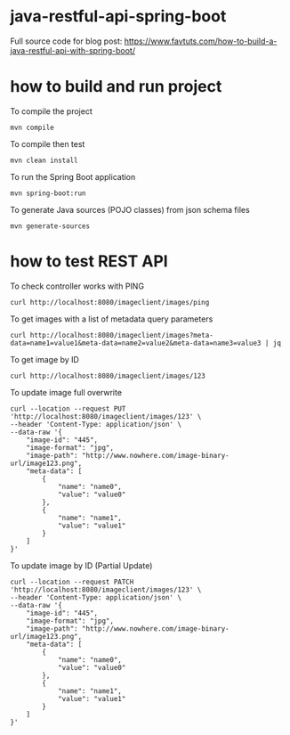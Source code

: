 # java-restful-api-spring-boot
Full source code for blog post: https://www.favtuts.com/how-to-build-a-java-restful-api-with-spring-boot/

# how to build and run project

To compile the project
```
mvn compile
```

To compile then test
```
mvn clean install
```

To run the Spring Boot application
```
mvn spring-boot:run
```

To generate Java sources (POJO classes) from json schema files
```
mvn generate-sources
```


# how to test REST API

To check controller works with PING
```
curl http://localhost:8080/imageclient/images/ping
```

To get images with a list of metadata query parameters
```
curl http://localhost:8080/imageclient/images?meta-data=name1=value1&meta-data=name2=value2&meta-data=name3=value3 | jq
```

To get image by ID
```
curl http://localhost:8080/imageclient/images/123
```

To update image full overwrite
```
curl --location --request PUT 'http://localhost:8080/imageclient/images/123' \
--header 'Content-Type: application/json' \
--data-raw '{
    "image-id": "445",
    "image-format": "jpg",
    "image-path": "http://www.nowhere.com/image-binary-url/image123.png",
    "meta-data": [
        {
            "name": "name0",
            "value": "value0"
        },
        {
            "name": "name1",
            "value": "value1"
        }        
    ]
}'
```


To update image by ID (Partial Update)
```
curl --location --request PATCH 'http://localhost:8080/imageclient/images/123' \
--header 'Content-Type: application/json' \
--data-raw '{
    "image-id": "445",
    "image-format": "jpg",
    "image-path": "http://www.nowhere.com/image-binary-url/image123.png",
    "meta-data": [
        {
            "name": "name0",
            "value": "value0"
        },
        {
            "name": "name1",
            "value": "value1"
        }        
    ]
}'
```